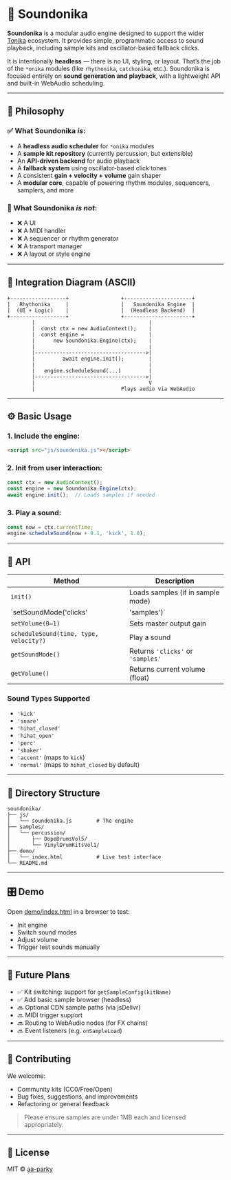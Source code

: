 # 🧃 Soundonika

**Soundonika** is a modular audio engine designed to support the wider [Tonika](https://github.com/aa-parky/tonika) ecosystem. It provides simple, programmatic access to sound playback, including sample kits and oscillator-based fallback clicks.

It is intentionally **headless** — there is no UI, styling, or layout. That’s the job of the `*onika` modules (like `rhythonika`, `catchonika`, etc.). Soundonika is focused entirely on **sound generation and playback**, with a lightweight API and built-in WebAudio scheduling.

---

## 🎯 Philosophy

### ✅ What Soundonika *is*:

- A **headless audio scheduler** for `*onika` modules
- A **sample kit repository** (currently percussion, but extensible)
- An **API-driven backend** for audio playback
- A **fallback system** using oscillator-based click tones
- A consistent **gain + velocity + volume** gain shaper
- A **modular core**, capable of powering rhythm modules, sequencers, samplers, and more

### 🚫 What Soundonika *is not*:

- ❌ A UI
- ❌ A MIDI handler
- ❌ A sequencer or rhythm generator
- ❌ A transport manager
- ❌ A layout or style engine

---

## 🧩 Integration Diagram (ASCII)

```
+------------------+                 +----------------------+
|   Rhythonika     |                 |   Soundonika Engine  |
|  (UI + Logic)    |                 |  (Headless Backend)  |
+------------------+                 +----------------------+
        |                                     |
        |  const ctx = new AudioContext();    |
        |  const engine =                     |
        |      new Soundonika.Engine(ctx);    |
        |                                     |
        |------------------------------------>|
        |         await engine.init();        |
        |                                     |
        |   engine.scheduleSound(...)         |
        |------------------------------------>|
        |                                     V
        |                            Plays audio via WebAudio
```

---

## ⚙️ Basic Usage

### 1. Include the engine:

```html
<script src="js/soundonika.js"></script>
```

### 2. Init from user interaction:

```js
const ctx = new AudioContext();
const engine = new Soundonika.Engine(ctx);
await engine.init();  // Loads samples if needed
```

### 3. Play a sound:

```js
const now = ctx.currentTime;
engine.scheduleSound(now + 0.1, 'kick', 1.0);
```

---

## 🧠 API

| Method                                 | Description                       |
|----------------------------------------|-----------------------------------|
| `init()`                               | Loads samples (if in sample mode) |
| `setSoundMode('clicks'                 | 'samples')`                       | Switches playback engine |
| `setVolume(0–1)`                       | Sets master output gain           |
| `scheduleSound(time, type, velocity?)` | Play a sound                      |
| `getSoundMode()`                       | Returns `'clicks'` or `'samples'` |
| `getVolume()`                          | Returns current volume (float)    |

### Sound Types Supported

- `'kick'`
- `'snare'`
- `'hihat_closed'`
- `'hihat_open'`
- `'perc'`
- `'shaker'`
- `'accent'` (maps to `kick`)
- `'normal'` (maps to `hihat_closed` by default)

---

## 📁 Directory Structure

```
soundonika/
├── js/
│   └── soundonika.js        # The engine
├── samples/
│   └── percussion/
│       ├── DopeDrumsVol5/
│       └── VinylDrumKitsVol1/
├── demo/
│   └── index.html           # Live test interface
└── README.md
```

---

## 🎛 Demo

Open [demo/index.html](demo/index.html) in a browser to test:

- Init engine
- Switch sound modes
- Adjust volume
- Trigger test sounds manually

---

## 🚀 Future Plans

- ✅ Kit switching: support for `getSampleConfig(kitName)`
- ✅ Add basic sample browser (headless)
- 🔜 Optional CDN sample paths (via jsDelivr)
- 🔜 MIDI trigger support
- 🔜 Routing to WebAudio nodes (for FX chains)
- 🔜 Event listeners (e.g. `onSampleLoad`)

---

## 🤝 Contributing

We welcome:

- Community kits (CC0/Free/Open)
- Bug fixes, suggestions, and improvements
- Refactoring or general feedback

> Please ensure samples are under 1MB each and licensed appropriately.

---

## 📜 License

MIT © [aa-parky](https://github.com/aa-parky)